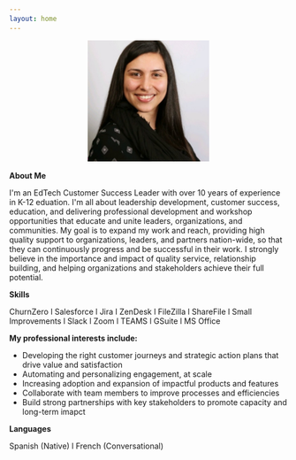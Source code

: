 ```yaml
---
layout: home 
---
```


<center>
<p> <img src="assets/AParedesPhoto.png" width="220"> </p>
</center>

**About Me**

I'm an EdTech Customer Success Leader with over 10 years of experience in K-12 eduation. I'm all about leadership development, customer success, education, and delivering professional development and workshop opportunities that educate and unite leaders, organizations, and communities.
My goal is to expand my work and reach, providing high quality support to organizations, leaders, and partners nation-wide, so that they can continuously progress and be successful in their work. I strongly believe in the importance and impact of quality service, relationship building, and helping organizations and stakeholders achieve their full potential.

**Skills**

ChurnZero l Salesforce l Jira l ZenDesk l FileZilla l ShareFile l Small Improvements l Slack l Zoom l TEAMS l GSuite l MS Office

**My professional interests include:**

* Developing the right customer journeys and strategic action plans that drive value and satisfaction
* Automating and personalizing engagement, at scale
* Increasing adoption and expansion of impactful products and features
* Collaborate with team members to improve processes and efficiencies
* Build strong partnerships with key stakeholders to promote capacity and long-term imapct

**Languages**

Spanish (Native) l French (Conversational)
